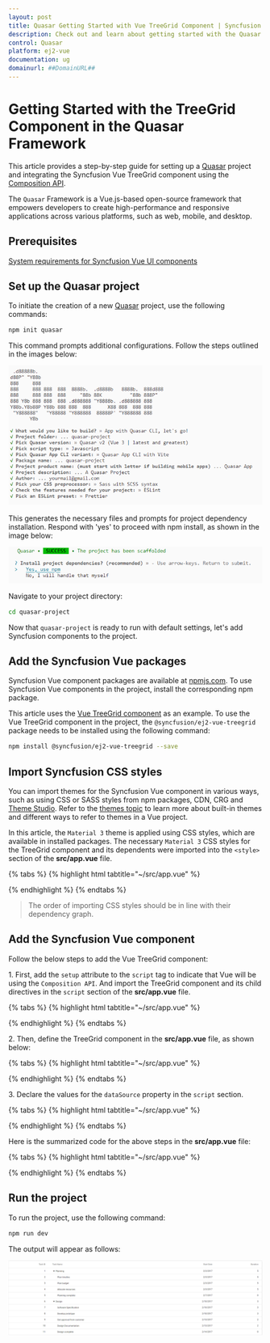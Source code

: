 ```yaml
---
layout: post
title: Quasar Getting Started with Vue TreeGrid Component | Syncfusion
description: Check out and learn about getting started with the Quasar Framework and Vue TreeGrid Component of Syncfusion Essential JS 2 and more details.
control: Quasar 
platform: ej2-vue
documentation: ug
domainurl: ##DomainURL##
---
```


# Getting Started with the TreeGrid Component in the Quasar Framework

This article provides a step-by-step guide for setting up a [Quasar](https://quasar.dev/) project and integrating the Syncfusion Vue TreeGrid component using the [Composition API](https://vuejs.org/guide/introduction.html#composition-api).

The `Quasar` Framework is a Vue.js-based open-source framework that empowers developers to create high-performance and responsive applications across various platforms, such as web, mobile, and desktop.

## Prerequisites

[System requirements for Syncfusion Vue UI components](../system-requirements)

## Set up the Quasar project

To initiate the creation of a new [Quasar](https://quasar.dev/start/quick-start/) project, use the following commands:

```bash
npm init quasar
```

This command prompts additional configurations. Follow the steps outlined in the images below:

![quasar-setup1](./images/quasar-setup1.png)

This generates the necessary files and prompts for project dependency installation. Respond with 'yes' to proceed with npm install, as shown in the image below:

![quasar-setup2](./images/quasar-setup2.png)

Navigate to your project directory:

```bash
cd quasar-project
```

Now that `quasar-project` is ready to run with default settings, let's add Syncfusion components to the project.

## Add the Syncfusion Vue packages

Syncfusion Vue component packages are available at [npmjs.com](https://www.npmjs.com/search?q=ej2-vue). To use Syncfusion Vue components in the project, install the corresponding npm package.

This article uses the [Vue TreeGrid component](https://www.syncfusion.com/vue-components/vue-tree-grid) as an example. To use the Vue TreeGrid component in the project, the `@syncfusion/ej2-vue-treegrid` package needs to be installed using the following command:

```bash
npm install @syncfusion/ej2-vue-treegrid --save
```

## Import Syncfusion CSS styles

You can import themes for the Syncfusion Vue component in various ways, such as using CSS or SASS styles from npm packages, CDN, CRG and [Theme Studio](https://ej2.syncfusion.com/vue/documentation/appearance/theme-studio/). Refer to the [themes topic](https://ej2.syncfusion.com/vue/documentation/appearance/theme/) to learn more about built-in themes and different ways to refer to themes in a Vue project.

In this article, the `Material 3` theme is applied using CSS styles, which are available in installed packages. The necessary `Material 3` CSS styles for the TreeGrid component and its dependents were imported into the `<style>` section of the **src/app.vue** file.

{% tabs %}
{% highlight html tabtitle="~/src/app.vue" %}

<style>
@import "../node_modules/@syncfusion/ej2-base/styles/material3.css";
@import "../node_modules/@syncfusion/ej2-buttons/styles/material3.css";
@import "../node_modules/@syncfusion/ej2-calendars/styles/material3.css";
@import "../node_modules/@syncfusion/ej2-dropdowns/styles/material3.css";
@import "../node_modules/@syncfusion/ej2-inputs/styles/material3.css";
@import "../node_modules/@syncfusion/ej2-navigations/styles/material3.css";
@import "../node_modules/@syncfusion/ej2-popups/styles/material3.css";
@import "../node_modules/@syncfusion/ej2-splitbuttons/styles/material3.css";
@import "../node_modules/@syncfusion/ej2-grids/styles/material3.css";
@import "../node_modules/@syncfusion/ej2-vue-treegrid/styles/material3.css";
</style>

{% endhighlight %}
{% endtabs %}

> The order of importing CSS styles should be in line with their dependency graph.
## Add the Syncfusion Vue component

Follow the below steps to add the Vue TreeGrid component:

1\. First, add the `setup` attribute to the `script` tag to indicate that Vue will be using the `Composition API`. And import the TreeGrid component and its child directives in the `script` section of the **src/app.vue** file.

{% tabs %}
{% highlight html tabtitle="~/src/app.vue" %}

<script setup>
  import { TreeGridComponent as EjsTreegrid, ColumnsDirective as EColumns, ColumnDirective as EColumn } from '@syncfusion/ej2-vue-treegrid';
</script>

{% endhighlight %}
{% endtabs %}

2\. Then, define the TreeGrid component in the **src/app.vue** file, as shown below:

{% tabs %}
{% highlight html tabtitle="~/src/app.vue" %}

<template>
  <ejs-treegrid :dataSource='data' :treeColumnIndex='1' childMapping='subtasks'>
      <e-columns>
          <e-column field='taskID' headerText='Task ID' textAlign='Right' width=70></e-column>
          <e-column field='taskName' headerText='Task Name' textAlign='Left' width=200></e-column>
          <e-column field='startDate' headerText='Start Date' textAlign='Right' format='yMd' width=90></e-column>
          <e-column field='duration' headerText='Duration' textAlign='Right' width=80></e-column>
      </e-columns>
  </ejs-treegrid>
</template>

{% endhighlight %}
{% endtabs %}

3\. Declare the values for the `dataSource` property in the `script` section.

{% tabs %}
{% highlight html tabtitle="~/src/app.vue" %}

<script setup>
const data = [
  {
            taskID: 1,
            taskName: 'Planning', startDate: new Date('02/03/2017'), endDate: new Date('02/07/2017'),      progress: 100, duration: 5, priority: 'Normal', approved: false,
            subtasks: [
                { taskID: 2, taskName: 'Plan timeline', startDate: new Date('02/03/2017'), endDate: new Date('02/07/2017'), duration: 5, progress: 100, priority: 'Normal', approved: false },
                { taskID: 3, taskName: 'Plan budget', startDate: new Date('02/03/2017'), endDate: new Date('02/07/2017'), duration: 5, progress: 100, approved: true },
                { taskID: 4, taskName: 'Allocate resources', startDate: new Date('02/03/2017'), endDate: new Date('02/07/2017'), duration: 5, progress: 100, priority: 'Critical', approved: false },
                { taskID: 5, taskName: 'Planning complete', startDate: new Date('02/07/2017'), endDate: new Date('02/07/2017'), duration: 0, progress: 0, priority: 'Low', approved: true }
            ]
        },
        {
            taskID: 6, taskName: 'Design', startDate: new Date('02/10/2017'), endDate: new Date('02/14/2017'), duration: 3, progress: 86, priority: 'High', approved: false,
            subtasks: [
                { taskID: 7, taskName: 'Software Specification', startDate: new Date('02/10/2017'), endDate: new Date('02/12/2017'), duration: 3, progress: 60, priority: 'Normal', approved: false },
                { taskID: 8, taskName: 'Develop prototype', startDate: new Date('02/10/2017'), endDate: new Date('02/12/2017'), duration: 3, progress: 100, priority: 'Critical', approved: false },
                { taskID: 9, taskName: 'Get approval from customer', startDate: new Date('02/13/2017'), endDate: new Date('02/14/2017'), duration: 2, progress: 100, approved: true },
                { taskID: 10, taskName: 'Design Documentation', startDate: new Date('02/13/2017'), endDate: new Date('02/14/2017'), duration: 2, progress: 100, approved: true },
                { taskID: 11, taskName: 'Design complete', startDate: new Date('02/14/2017'), endDate: new Date('02/14/2017'), duration: 0, progress: 0, priority: 'Normal', approved: true }
            ]
        }
];
</script>

{% endhighlight %}
{% endtabs %}

Here is the summarized code for the above steps in the **src/app.vue** file:

{% tabs %}
{% highlight html tabtitle="~/src/app.vue" %}

<template>
  <ejs-treegrid :dataSource='data' :treeColumnIndex='1' childMapping='subtasks'>
      <e-columns>
          <e-column field='taskID' headerText='Task ID' textAlign='Right' width=70></e-column>
          <e-column field='taskName' headerText='Task Name' textAlign='Left' width=200></e-column>
          <e-column field='startDate' headerText='Start Date' textAlign='Right' format='yMd' width=90></e-column>
          <e-column field='duration' headerText='Duration' textAlign='Right' width=80></e-column>
      </e-columns>
  </ejs-treegrid>
</template>

<script setup>
import { TreeGridComponent as EjsTreegrid, ColumnsDirective as EColumns, ColumnDirective as EColumn } from '@syncfusion/ej2-vue-treegrid';
const data = [
{
          taskID: 1,
          taskName: 'Planning', startDate: new Date('02/03/2017'), endDate: new Date('02/07/2017'),      progress: 100, duration: 5, priority: 'Normal', approved: false,
          subtasks: [
              { taskID: 2, taskName: 'Plan timeline', startDate: new Date('02/03/2017'), endDate: new Date('02/07/2017'), duration: 5, progress: 100, priority: 'Normal', approved: false },
              { taskID: 3, taskName: 'Plan budget', startDate: new Date('02/03/2017'), endDate: new Date('02/07/2017'), duration: 5, progress: 100, approved: true },
              { taskID: 4, taskName: 'Allocate resources', startDate: new Date('02/03/2017'), endDate: new Date('02/07/2017'), duration: 5, progress: 100, priority: 'Critical', approved: false },
              { taskID: 5, taskName: 'Planning complete', startDate: new Date('02/07/2017'), endDate: new Date('02/07/2017'), duration: 0, progress: 0, priority: 'Low', approved: true }
          ]
      },
      {
          taskID: 6, taskName: 'Design', startDate: new Date('02/10/2017'), endDate: new Date('02/14/2017'), duration: 3, progress: 86, priority: 'High', approved: false,
          subtasks: [
              { taskID: 7, taskName: 'Software Specification', startDate: new Date('02/10/2017'), endDate: new Date('02/12/2017'), duration: 3, progress: 60, priority: 'Normal', approved: false },
              { taskID: 8, taskName: 'Develop prototype', startDate: new Date('02/10/2017'), endDate: new Date('02/12/2017'), duration: 3, progress: 100, priority: 'Critical', approved: false },
              { taskID: 9, taskName: 'Get approval from customer', startDate: new Date('02/13/2017'), endDate: new Date('02/14/2017'), duration: 2, progress: 100, approved: true },
              { taskID: 10, taskName: 'Design Documentation', startDate: new Date('02/13/2017'), endDate: new Date('02/14/2017'), duration: 2, progress: 100, approved: true },
              { taskID: 11, taskName: 'Design complete', startDate: new Date('02/14/2017'), endDate: new Date('02/14/2017'), duration: 0, progress: 0, priority: 'Normal', approved: true }
          ]
      },
];
</script>

<style>
@import "../node_modules/@syncfusion/ej2-base/styles/material3.css";
@import "../node_modules/@syncfusion/ej2-buttons/styles/material3.css";
@import "../node_modules/@syncfusion/ej2-calendars/styles/material3.css";
@import "../node_modules/@syncfusion/ej2-dropdowns/styles/material3.css";
@import "../node_modules/@syncfusion/ej2-inputs/styles/material3.css";
@import "../node_modules/@syncfusion/ej2-navigations/styles/material3.css";
@import "../node_modules/@syncfusion/ej2-popups/styles/material3.css";
@import "../node_modules/@syncfusion/ej2-splitbuttons/styles/material3.css";
@import "../node_modules/@syncfusion/ej2-grids/styles/material3.css";
@import "../node_modules/@syncfusion/ej2-vue-treegrid/styles/material3.css";
</style>

{% endhighlight %}
{% endtabs %}

## Run the project

To run the project, use the following command:

```bash
npm run dev
```

The output will appear as follows:

![Quasar output](./images/quasar.png)
